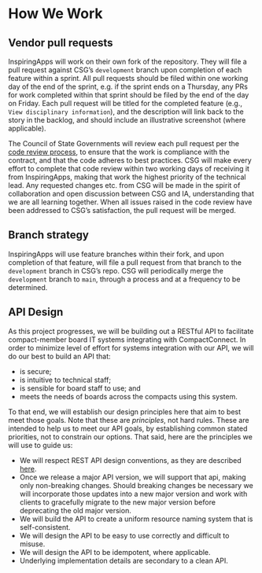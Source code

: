 # How We Work

## Vendor pull requests

InspiringApps will work on their own fork of the repository. They will file a pull request against CSG’s `development`
branch upon completion of each feature within a sprint. All pull requests should be filed within one working day of the
end of the sprint, e.g. if the sprint ends on a Thursday, any PRs for work completed within that sprint should be filed
by the end of the day on Friday. Each pull request will be titled for the completed feature
(e.g., `View disciplinary information`), and the description will link back to the story in the backlog, and should
include an illustrative screenshot (where applicable).

The Council of State Governments will review each pull request per the [code review process](./CODE_REVIEW.md), to
ensure that the work is compliance with the contract, and that the code adheres to best practices. CSG will make every
effort to complete that code review within two working days of receiving it from InspiringApps, making that work the
highest priority of the technical lead. Any requested changes etc. from CSG will be made in the spirit of collaboration
and open discussion between CSG and IA, understanding that we are all learning together. When all issues raised in the
code review have been addressed to CSG’s satisfaction, the pull request will be merged.

## Branch strategy

InspiringApps will use feature branches within their fork, and upon completion of that feature, will file a pull
request from that branch to the `development` branch in CSG’s repo. CSG will periodically merge the `development`
branch to `main`, through a process and at a frequency to be determined.


## API Design
As this project progresses, we will be building out a RESTful API to facilitate compact-member board IT systems
integrating with CompactConnect. In order to minimize level of effort for systems integration with our API, we will
do our best to build an API that:
- is secure;
- is intuitive to technical staff;
- is sensible for board staff to use; and
- meets the needs of boards across the compacts using this system.

To that end, we will establish our design principles here that aim to best meet those goals. Note that these are
_principles_, not hard rules. These are intended to help us to meet our API goals, by establishing common stated
priorities, not to constrain our options. That said, here are the principles we will use to guide us:
- We will respect REST API design conventions, as they are described [here](https://restfulapi.net/).
- Once we release a major API version, we will support that api, making only non-breaking changes. Should breaking
  changes be necessary we will incorporate those updates into a new major version and work with clients to gracefully
  migrate to the new major version before deprecating the old major version.
- We will build the API to create a uniform resource naming system that is self-consistent.
- We will design the API to be easy to use correctly and difficult to misuse.
- We will design the API to be idempotent, where applicable.
- Underlying implementation details are secondary to a clean API.

